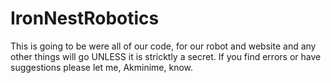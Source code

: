 # IronNestRobotics

This is going to be were all of our code, for our robot and website and any other things will go UNLESS it is stricktly a secret. If you find errors or have suggestions please let me, Akminime, know.
